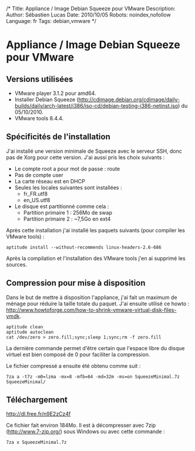 /*
Title: Appliance / Image Debian Squeeze pour VMware
Description: 
Author: Sébastien Lucas
Date: 2010/10/05
Robots: noindex,nofollow
Language: fr
Tags: debian,vmware
*/
# Appliance / Image Debian Squeeze pour VMware

## Versions utilisées
*	VMware player 3.1.2 pour amd64.
*	Installer Debian Squeeze (http://cdimage.debian.org/cdimage/daily-builds/daily/arch-latest/i386/iso-cd/debian-testing-i386-netinst.iso) du 05/10/2010.
*	VMware tools 8.4.4.
## Spécificités de l'installation

J'ai installé une version minimale de Squeeze avec le serveur SSH, donc pas de Xorg pour cette version. J'ai aussi pris les choix suivants :
*	Le compte root a pour mot de passe : route
*	Pas de compte user
*	La carte réseau est en DHCP
*	Seules les locales suivantes sont installées :
    * fr_FR.utf8
    * en_US.utf8
*	Le disque est partitionné comme cela :
    * Partition primaire 1 : 256Mo de swap
    * Partition primaire 2 : ~7,5Go en ext4

Après cette installation j'ai installé les paquets suivants (pour compiler les VMware tools) :
```
aptitude install --without-recommends linux-headers-2.6-686
```
Après la compilation et l'installation des VMware tools j'en ai supprimé les sources.

## Compression pour mise à disposition

Dans le but de mettre à disposition l'appliance, j'ai fait un maximum de ménage pour réduire la taille totale du paquet. J'ai ensuite utilisé ce howto : http://www.howtoforge.com/how-to-shrink-vmware-virtual-disk-files-vmdk. 
```
aptitude clean
aptitude autoclean
cat /dev/zero > zero.fill;sync;sleep 1;sync;rm -f zero.fill
```
La dernière commande permet d'être certain que l'espace libre du disque virtuel est bien composé de 0 pour faciliter la compression.

Le fichier compressé a ensuite été obtenu comme suit :
```
7za a -t7z -m0=lzma -mx=8 -mfb=64 -md=32m -ms=on SqueezeMinimal.7z SqueezeMinimal/
```
## Téléchargement

http://dl.free.fr/n9E2zCz4f

Ce fichier fait environ 184Mo. Il est à décompresser avec 7zip (http://www.7-zip.org/) sous Windows ou avec cette commande :
```
7za x SqueezeMinimal.7z
```

